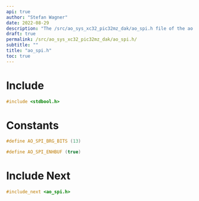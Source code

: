 ```yaml
---
api: true
author: "Stefan Wagner"
date: 2022-08-29
description: "The /src/ao_sys_xc32_pic32mz_dak/ao_spi.h file of the ao real-time operating system."
draft: true
permalink: /src/ao_sys_xc32_pic32mz_dak/ao_spi.h/
subtitle: ""
title: "ao_spi.h"
toc: true
---
```


# Include

```c
#include <stdbool.h>
```

# Constants

```c
#define AO_SPI_BRG_BITS (13)
```

```c
#define AO_SPI_ENHBUF (true)
```

# Include Next

```c
#include_next <ao_spi.h>
```

